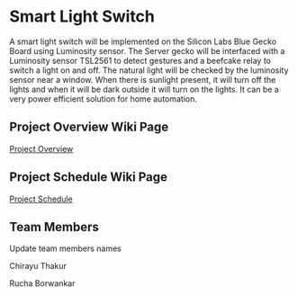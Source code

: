 # Smart Light Switch  
A smart light switch will be implemented on the Silicon Labs Blue Gecko Board using Luminosity sensor. The Server gecko will be interfaced with a Luminosity sensor TSL2561 to detect gestures and a beefcake relay to switch a light on and off. The natural light will be checked by the luminosity sensor near a window. When there is sunlight present, it will turn off the lights and when it will be dark outside it will turn on the lights. It can be a very power efficient solution for home automation.

## Project Overview Wiki Page
[Project Overview](https://github.com/CU-ECEN-5823/ecen5823-courseproject-chth2844/wiki/Project-Overview)


## Project Schedule Wiki Page
[Project Schedule](https://github.com/CU-ECEN-5823/ecen5823-courseproject-chth2844/wiki/Project-Schedule)

## Team Members
Update team members names

Chirayu Thakur

Rucha Borwankar


